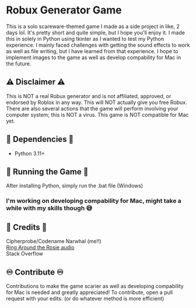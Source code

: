# Robux Generator Game

This is a solo scareware-themed game I made as a side project in like, 2 days lol. It's pretty short and quite simple, but I hope you'll enjoy it. I made this in solely in Python using tkinter as I wanted to test my Python experience. I mainly faced challenges with getting the sound effects to work as well as file writing, but I have learned from that experience. I hope to implement images to the game as well as develop compability for Mac in the future.

## ⚠️ Disclaimer ⚠️
This is NOT a real Robux generator and is not affiliated, approved, or endorsed by Roblox in any way. This will NOT actually give you free Robux. There are also several actions that the game will perform involving your computer system; this is NOT a virus. This game is NOT compatible for Mac yet.

## 🥶 Dependencies 🥶
- Python 3.11+

## 🥁 Running the Game 🥁
After installing Python, simply run the .bat file (Windows)
### I'm working on developing compability for Mac, might take a while with my skills though 😅

## 💎 Credits 💎

Cipherprobe/Codename Narwhal (me!!) <br />
[Ring Around the Rosie audio](https://www.youtube.com/watch?v=Yugl18XkL2w) <br />
Stack Overflow

## ♾️ Contribute ♾️

Contributions to make the game scarier as well as developing compability for Mac is needed and greatly appreciated! To contribute, open a pull request with your edits. (or do whatever method is more efficient)
